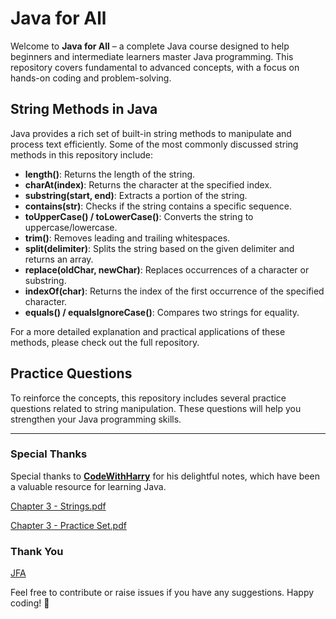 # Java for All

Welcome to **Java for All** – a complete Java course designed to help beginners and intermediate learners master Java programming. This repository covers fundamental to advanced concepts, with a focus on hands-on coding and problem-solving.

## String Methods in Java

Java provides a rich set of built-in string methods to manipulate and process text efficiently. Some of the most commonly discussed string methods in this repository include:

- **length()**: Returns the length of the string.
- **charAt(index)**: Returns the character at the specified index.
- **substring(start, end)**: Extracts a portion of the string.
- **contains(str)**: Checks if the string contains a specific sequence.
- **toUpperCase() / toLowerCase()**: Converts the string to uppercase/lowercase.
- **trim()**: Removes leading and trailing whitespaces.
- **split(delimiter)**: Splits the string based on the given delimiter and returns an array.
- **replace(oldChar, newChar)**: Replaces occurrences of a character or substring.
- **indexOf(char)**: Returns the index of the first occurrence of the specified character.
- **equals() / equalsIgnoreCase()**: Compares two strings for equality.

For a more detailed explanation and practical applications of these methods, please check out the full repository.

## Practice Questions

To reinforce the concepts, this repository includes several practice questions related to string manipulation. These questions will help you strengthen your Java programming skills.

---

### Special Thanks

Special thanks to [**CodeWithHarry**](https://www.youtube.com/@CodeWithHarry) for his delightful notes, which have been a valuable resource for learning Java.

[Chapter 3 - Strings.pdf](https://github.com/user-attachments/files/18644692/Chapter.3.-.Strings.pdf)

[Chapter 3 - Practice Set.pdf](https://github.com/user-attachments/files/18644690/Chapter.3.-.Practice.Set.pdf)


### Thank You
[JFA](https://github.com/abhinandan2540)

Feel free to contribute or raise issues if you have any suggestions. Happy coding! 🚀

